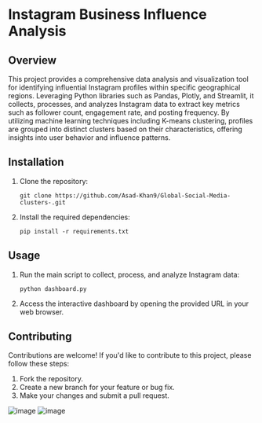 # Instagram Business Influence Analysis

## Overview
This project provides a comprehensive data analysis and visualization tool for identifying influential Instagram profiles within specific geographical regions. Leveraging Python libraries such as Pandas, Plotly, and Streamlit, it collects, processes, and analyzes Instagram data to extract key metrics such as follower count, engagement rate, and posting frequency. By utilizing machine learning techniques including K-means clustering, profiles are grouped into distinct clusters based on their characteristics, offering insights into user behavior and influence patterns.

## Installation
1. Clone the repository:
   ```
   git clone https://github.com/Asad-Khan9/Global-Social-Media-clusters-.git
   ```
2. Install the required dependencies:
   ```
   pip install -r requirements.txt
   ```

## Usage
1. Run the main script to collect, process, and analyze Instagram data:
   ```
   python dashboard.py
   ```
2. Access the interactive dashboard by opening the provided URL in your web browser.

## Contributing
Contributions are welcome! If you'd like to contribute to this project, please follow these steps:
1. Fork the repository.
2. Create a new branch for your feature or bug fix.
3. Make your changes and submit a pull request.

![image](https://github.com/Asad-Khan9/Global-Social-Media-Clusters-/assets/78179407/17cc867d-676e-4c1c-9ef5-d99d61892fbe)
![image](https://github.com/Asad-Khan9/Global-Social-Media-Clusters-/assets/78179407/492d59ba-e08e-4c9b-a1e6-a31ca9bca9f6)

